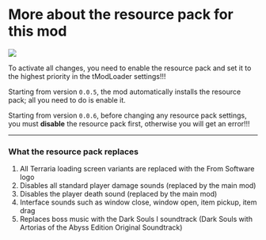 # More about the resource pack for this mod

![](https://github.com/rzc0d3r/DarkSoulsResourcePack/blob/main/icon.png)

To activate all changes, you need to enable the resource pack and set it to the highest priority in the tModLoader settings!!!

Starting from version ```0.0.5```, the mod automatically installs the resource pack; all you need to do is enable it.

Starting from version ```0.0.6```, before changing any resource pack settings, you must **disable** the resource pack first, otherwise you will get an error!!!

---

### What the resource pack replaces

1. All Terraria loading screen variants are replaced with the From Software logo  
2. Disables all standard player damage sounds (replaced by the main mod)  
3. Disables the player death sound (replaced by the main mod)  
4. Interface sounds such as window close, window open, item pickup, item drag  
5. Replaces boss music with the Dark Souls I soundtrack (Dark Souls with Artorias of the Abyss Edition Original Soundtrack)
